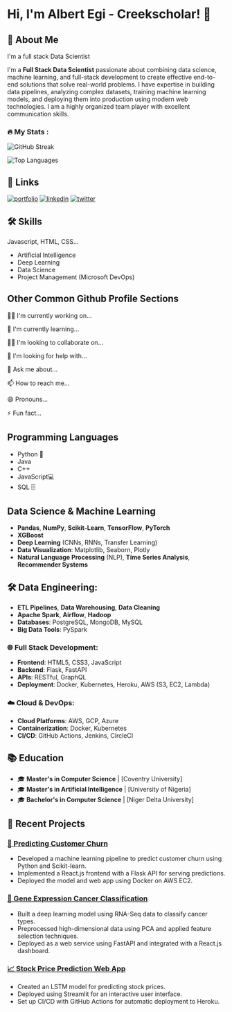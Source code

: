 
# Hi, I'm Albert Egi - Creekscholar! 👋


## 🚀 About Me
I'm a full stack Data Scientist

I'm a **Full Stack Data Scientist** passionate about combining  data science, machine learning, and full-stack development to create effective end-to-end solutions that solve real-world problems. I have expertise in building data pipelines, analyzing complex datasets, training machine learning models, and deploying them into production using modern web technologies. I am a highly organized team player with excellent communication skills.

### :fire: My Stats :
 
![GitHub Streak](http://github-readme-streak-stats.herokuapp.com?user=albertegi&theme=highcontrast)
 
![Top Languages](https://github-readme-stats.vercel.app/api/top-langs/?username=albertegi&theme=dracula)

## 🔗 Links
[![portfolio](https://img.shields.io/badge/my_portfolio-000?style=for-the-badge&logo=ko-fi&logoColor=white)](https://katherineoelsner.com/)
[![linkedin](https://img.shields.io/badge/linkedin-0A66C2?style=for-the-badge&logo=linkedin&logoColor=white)](https://www.linkedin.com/)
[![twitter](https://img.shields.io/badge/twitter-1DA1F2?style=for-the-badge&logo=twitter&logoColor=white)](https://twitter.com/)


## 🛠 Skills
Javascript, HTML, CSS...

- Artificial Intelligence
- Deep Learning
- Data Science
- Project Management (Microsoft DevOps)


## Other Common Github Profile Sections
👩‍💻 I'm currently working on...

🧠 I'm currently learning...

👯‍♀️ I'm looking to collaborate on...

🤔 I'm looking for help with...

💬 Ask me about...

📫 How to reach me...

😄 Pronouns...

⚡️ Fun fact...


## Programming Languages
- Python 🐍
- Java
- C++
- JavaScript💻
- SQL 🗄️
## Data Science & Machine Learning
- **Pandas**, **NumPy**, **Scikit-Learn**, **TensorFlow**, **PyTorch**
- **XGBoost**
- **Deep Learning** (CNNs, RNNs, Transfer Learning)
- **Data Visualization**: Matplotlib, Seaborn, Plotly
- **Natural Language Processing** (NLP), **Time Series Analysis**, **Recommender Systems**
## 🛠 **Data Engineering**:
- **ETL Pipelines**, **Data Warehousing**, **Data Cleaning**
- **Apache Spark**, **Airflow**, **Hadoop**
- **Databases**: PostgreSQL, MongoDB, MySQL
- **Big Data Tools**: PySpark
### 🌐 **Full Stack Development**:
- **Frontend**: HTML5, CSS3, JavaScript
- **Backend**: Flask, FastAPI
- **APIs**: RESTful, GraphQL
- **Deployment**: Docker, Kubernetes, Heroku, AWS (S3, EC2, Lambda)
### ☁️ **Cloud & DevOps**:
- **Cloud Platforms**: AWS, GCP, Azure
- **Containerization**: Docker, Kubernetes
- **CI/CD**: GitHub Actions, Jenkins, CircleCI
## 📚 **Education**

- 🎓 **Master's in Computer Science** | [Coventry University]
- 🎓 **Master's in Artificial Intelligence** | [University of Nigeria]
- 🎓 **Bachelor's in Computer Science** | [Niger Delta University]

## 🚀 **Recent Projects**

### [🌟 Predicting Customer Churn](https://github.com/yourusername/customer-churn-prediction)
- Developed a machine learning pipeline to predict customer churn using Python and Scikit-learn.
- Implemented a React.js frontend with a Flask API for serving predictions.
- Deployed the model and web app using Docker on AWS EC2.

### [🧬 Gene Expression Cancer Classification](https://github.com/yourusername/cancer-classification)
- Built a deep learning model using RNA-Seq data to classify cancer types.
- Preprocessed high-dimensional data using PCA and applied feature selection techniques.
- Deployed as a web service using FastAPI and integrated with a React.js dashboard.

### [📈 Stock Price Prediction Web App](https://github.com/yourusername/stock-price-prediction)
- Created an LSTM model for predicting stock prices.
- Deployed using Streamlit for an interactive user interface.
- Set up CI/CD with GitHub Actions for automatic deployment to Heroku.
